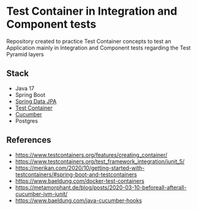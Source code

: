 # Test Container in Integration and Component tests

Repository created to practice Test Container concepts to test an Application mainly in Integration and Component 
tests regarding the Test Pyramid layers

## Stack

- Java 17
- Spring Boot
- [Spring Data JPA](https://spring.io/projects/spring-data-jpa)
- [Test Container](https://www.testcontainers.org/)
- [Cucumber](https://cucumber.io/)
- Postgres

## References
- https://www.testcontainers.org/features/creating_container/
- https://www.testcontainers.org/test_framework_integration/junit_5/
- https://merikan.com/2020/10/getting-started-with-testcontainers/#spring-boot-and-testcontainers
- https://www.baeldung.com/docker-test-containers
- https://metamorphant.de/blog/posts/2020-03-10-beforeall-afterall-cucumber-jvm-junit/
- https://www.baeldung.com/java-cucumber-hooks